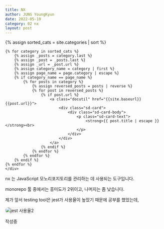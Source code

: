 ```yaml
---
title: NX
author: JUNG YoungKyun
date: 2022-05-10
category: 02 nx
layout: post
---
```


<div class="sd-container-fluid ">
    <div class="docutils">
    {% assign sorted_cats = site.categories | sort %}

    {% for category in sorted_cats %}
        {% assign _posts = category.last %}
        {% assign _post = _posts.last %}
        {% assign _url = _post.url %}
        {% assign category_name = category | first %}
        {% assign page_name = page.category | escape %}
        {% if category_name == page_name %}
            {% for posts in category %}
                {% assign reversed_posts = posts | reverse %}
                {% for post in reversed_posts %}
                    {% if post.url %}
                        <a class="docutil" href="{{site.baseurl}}{{post.url}}">
                            <div class="sd-card">
                                <div class="sd-card-body">
                                    <p class="sd-card-text">
                                        <strong>{{ post.title | escape }}</strong><br>
                                    </p>
                                </div>
                            </div>
                        </a>
                    {% endif %}
                {% endfor %}
            {% endfor %}
        {% endif %}
    {% endfor %}
    </div>
</div>

nx 는 JavaScript 모노리포지토리를 관리하는 데 사용되는 도구입니다.

monorepo 툴 중에서는 흥미도가 2위이고, 나머지는 좀 낮습니다.

제가 앞서 testing tool은 jest가 사용율이 높았기 때문에 공부를 했었는데, 

<img src="../images/jest 사용율.png" alt="jest 사용율2" style="border-radius: 10px; border: 1px solid #eaeaea;"/>

작성중
